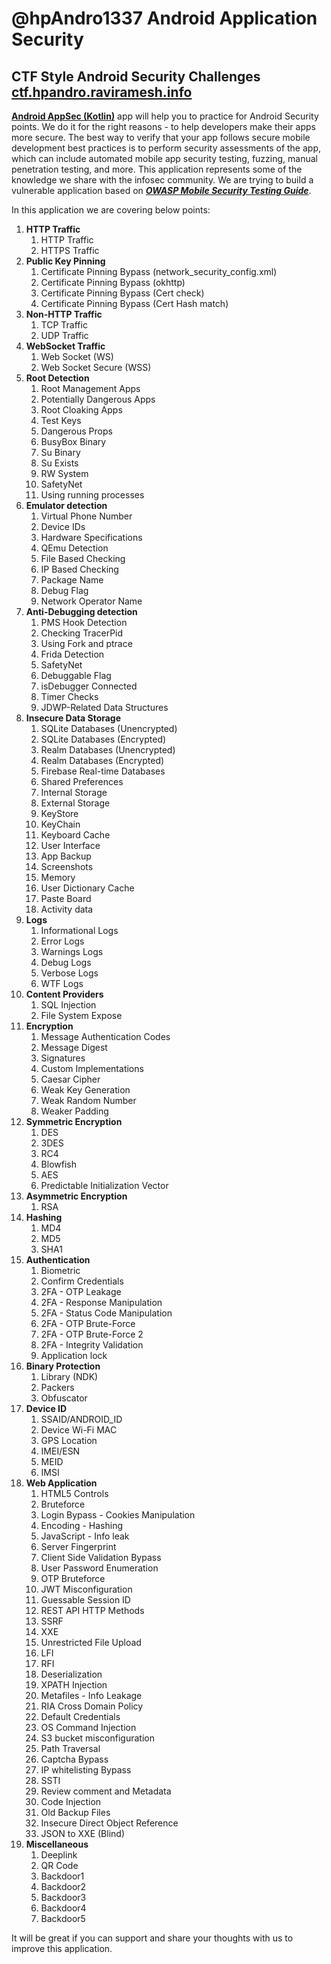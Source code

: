 # @hpAndro1337 Android Application Security 

## CTF Style Android Security Challenges [ctf.hpandro.raviramesh.info](http://ctf.hpandro.raviramesh.info)

**[Android AppSec (Kotlin)](https://play.google.com/store/apps/details?id=com.hpandro.androidsecurity)** app will help you to practice for Android Security points. We do it for the right reasons - to help developers make their apps more secure. The best way to verify that your app follows secure mobile development best practices is to perform security assessments of the app, which can include automated mobile app security testing, fuzzing, manual penetration testing, and more. This application represents some of the knowledge we share with the infosec community. We are trying to build a vulnerable application based on ***[OWASP Mobile Security Testing Guide](https://github.com/OWASP/owasp-mstg)***.

In this application we are covering below points:

1. **HTTP Traffic**
   1. HTTP Traffic
   2. HTTPS Traffic
2. **Public Key Pinning**
   1. Certificate Pinning Bypass (network_security_config.xml)
   2. Certificate Pinning Bypass (okhttp)
   3. Certificate Pinning Bypass (Cert check)
   4. Certificate Pinning Bypass (Cert Hash match)
3. **Non-HTTP Traffic**
   1. TCP Traffic
   2. UDP Traffic
4. **WebSocket Traffic**
   1. Web Socket (WS)
   2. Web Socket Secure (WSS)
5. **Root Detection**
   1. Root Management Apps
   2. Potentially Dangerous Apps
   3. Root Cloaking Apps
   4. Test Keys
   5. Dangerous Props
   6. BusyBox Binary
   7. Su Binary
   8. Su Exists
   9. RW System
   10. SafetyNet
   11. Using running processes
6. **Emulator detection**
   1. Virtual Phone Number
   2. Device IDs
   3. Hardware Specifications
   4. QEmu Detection
   5. File Based Checking
   6. IP Based Checking
   7. Package Name
   8. Debug Flag
   9. Network Operator Name
7. **Anti-Debugging detection**
   1. PMS Hook Detection
   2. Checking TracerPid
   3. Using Fork and ptrace
   4. Frida Detection
   5. SafetyNet
   6. Debuggable Flag
   7. isDebugger Connected
   8. Timer Checks
   9. JDWP-Related Data Structures
8. **Insecure Data Storage**
   1. SQLite Databases (Unencrypted)
   2. SQLite Databases (Encrypted)
   3. Realm Databases (Unencrypted)
   4. Realm Databases (Encrypted)
   5. Firebase Real-time Databases
   6. Shared Preferences
   7. Internal Storage
   8. External Storage
   9. KeyStore
   10. KeyChain
   11. Keyboard Cache
   12. User Interface
   13. App Backup
   14. Screenshots
   15. Memory
   16. User Dictionary Cache
   17. Paste Board
   18. Activity data
9. **Logs**
   1. Informational Logs
   2. Error Logs
   3. Warnings Logs
   4. Debug Logs
   5. Verbose Logs
   6. WTF Logs
10. **Content Providers**
    1. SQL Injection
    2. File System Expose
11. **Encryption**
    1. Message Authentication Codes
    2. Message Digest
    3. Signatures
    4. Custom Implementations
    5. Caesar Cipher
    6. Weak Key Generation
    7. Weak Random Number
    8. Weaker Padding
12. **Symmetric Encryption**
    1. DES
    2. 3DES
    3. RC4
    4. Blowfish
    5. AES
    6. Predictable Initialization Vector
13. **Asymmetric Encryption**
    1. RSA
14. **Hashing**
    1. MD4
    2. MD5
    3. SHA1
15. **Authentication**
    1. Biometric
    2. Confirm Credentials
    3. 2FA - OTP Leakage
    4. 2FA - Response Manipulation
    5. 2FA - Status Code Manipulation
    6. 2FA - OTP Brute-Force
    7. 2FA - OTP Brute-Force 2
    8. 2FA - Integrity Validation
    9. Application lock
16. **Binary Protection**
    1. Library (NDK)
    2. Packers
    3. Obfuscator
17. **Device ID**
    1. SSAID/ANDROID_ID
    2. Device Wi-Fi MAC
    3. GPS Location
    4. IMEI/ESN
    5. MEID
    6. IMSI
18. **Web Application**
    1. HTML5 Controls
    2. Bruteforce
    3. Login Bypass - Cookies Manipulation
    4. Encoding - Hashing
    5. JavaScript - Info leak
    6. Server Fingerprint
    7. Client Side Validation Bypass
    8. User Password Enumeration
    9. OTP Bruteforce
    10. JWT Misconfiguration
    11. Guessable Session ID
    12. REST API HTTP Methods
    13. SSRF
    14. XXE
    15. Unrestricted File Upload
    16. LFI
    17. RFI
    18. Deserialization
    19. XPATH Injection
    20. Metafiles - Info Leakage
    21. RIA Cross Domain Policy
    22. Default Credentials
    23. OS Command Injection
    24. S3 bucket misconfiguration
    25. Path Traversal
    26. Captcha Bypass
    27. IP whitelisting Bypass
    28. SSTI
    29. Review comment and Metadata
    30. Code Injection
    31. Old Backup Files
    32. Insecure Direct Object Reference
    33. JSON to XXE (Blind)
19. **Miscellaneous**
    1. Deeplink
    2. QR Code
    3. Backdoor1
    4. Backdoor2
    5. Backdoor3
    6. Backdoor4
    7. Backdoor5

It will be great if you can support and share your thoughts with us to improve this application.
